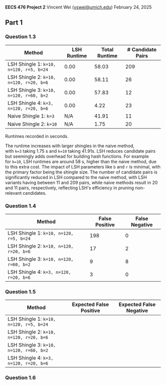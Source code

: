 **EECS 476 Project 2**
Vincent Wei ([vswei@umich.edu](mailto:vswei@umich.edu))
February 24, 2025

## Part 1
### Question 1.3
| Method                                    | LSH Runtime | Total Runtime | # Candidate Pairs |
| ----------------------------------------- | ----------- | ------------- | ----------------- |
| LSH Shingle $1$: `k=10, n=120, r=5, b=24` | 0.00        | 58.03         | 209               |
| LSH Shingle $2$: `k=10, n=120, r=20, b=6` | 0.00        | 58.11         | 26                |
| LSH Shingle $3$: `k=10, n=120, r=60, b=2` | 0.00        | 57.83         | 12                |
| LSH Shingle $4$: `k=3, n=120, r=20, b=6`  | 0.00        | 4.22          | 23                |
| Naive Shingle $1$: `k=3`                  | N/A         | 41.91         | 11                |
| Naive Shingle $2$: `k=10`                 | N/A         | 1.75          | 20                |
Runtimes recorded in seconds. 

The runtime increases with larger shingles in the naive method, with `k=3` taking $1.75$ s and `k=10` taking 41.91s. LSH reduces candidate pairs but seemingly adds overhead for building hash functions. For example for `k=10`, LSH runtimes are around $58$ s, higher than the naive method, due to this extra cost. The impact of LSH parameters like `b` and `r` is minimal, with the primary factor being the shingle size. The number of candidate pairs is significantly reduced in LSH compared to the naive method, with LSH variants having between $11$ and $209$ pairs, while naive methods result in 20 and 11 pairs, respectively, reflecting LSH's efficiency in pruning non-relevant candidates.

### Question 1.4
| Method                                    | False Positive | False Negative |
| ----------------------------------------- | -------------- | -------------- |
| LSH Shingle $1$: `k=10, n=120, r=5, b=24` | 198            | 0              |
| LSH Shingle $2$: `k=10, n=120, r=20, b=6` | 17             | 2              |
| LSH Shingle $3$: `k=10, n=120, r=60, b=2` | 9              | 8              |
| LSH Shingle $4$: `k=3, n=120, r=20, b=6`  | 3              | 0              |
### Question 1.5
| Method                                    | Expected False Positive | Expected False Negative |
| ----------------------------------------- | ----------------------- | ----------------------- |
| LSH Shingle $1$: `k=10, n=120, r=5, b=24` |                         |                         |
| LSH Shingle $2$: `k=10, n=120, r=20, b=6` |                         |                         |
| LSH Shingle $3$: `k=10, n=120, r=60, b=2` |                         |                         |
| LSH Shingle $4$: `k=3, n=120, r=20, b=6`  |                         |                         |
### Question 1.6
